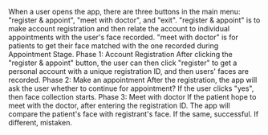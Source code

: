 When a user opens the app, there are three buttons in the main menu: "register & appoint", "meet with doctor", and "exit".
"register & appoint" is to make account registration and then relate the account to individual appointments with the user's face recorded.
"meet with doctor" is for patients to get their face matched with the one recorded during Appointment Stage.
Phase 1: Account Registration
  After clicking the "register & appoint" button, the user can then click "register" to get a personal account with a unique registration ID, and then users' faces are recorded.
Phase 2: Make an appointment
  After the registration, the app will ask the user whether to continue for appointment? If the user clicks "yes", then face collection starts.
Phase 3: Meet with doctor
  If the patient hope to meet with the doctor, after entering the registration ID. The app will compare the patient's face with registrant's face. If the same, successful. If different, mistaken.
